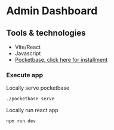 # Admin Dashboard
## Tools & technologies
- Vite/React
- Javascript
- [Pocketbase, click here for installment](https://pocketbase.io/docs)

### Execute app
Locally serve pocketbase
```zsh
./pocketbase serve
```
Locally run react app
```zsh
npm run dev
```